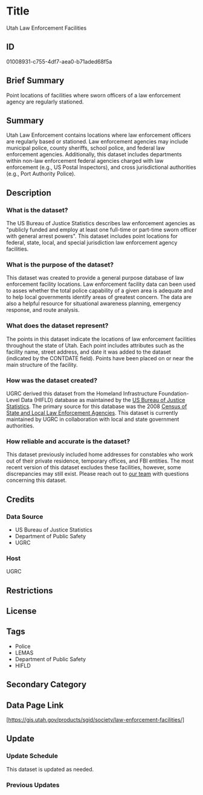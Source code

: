 # Title

Utah Law Enforcement Facilities

## ID

01008931-c755-4df7-aea0-b71aded68f5a

## Brief Summary

Point locations of facilities where sworn officers of a law enforcement agency are regularly stationed.

## Summary

Utah Law Enforcement contains locations where law enforcement officers are regularly based or stationed. Law enforcement agencies may include municipal police, county sheriffs, school police, and federal law enforcement agencies. Additionally, this dataset includes departments within non-law enforcement federal agencies charged with law enforcement (e.g., US Postal Inspectors), and cross jurisdictional authorities (e.g., Port Authority Police).

## Description

### What is the dataset?

The US Bureau of Justice Statistics describes law enforcement agencies as "publicly funded and employ at least one full-time or part-time sworn officer with general arrest powers". This dataset includes point locations for federal, state, local, and special jurisdiction law enforcement agency facilities.

### What is the purpose of the dataset?

This dataset was created to provide a general purpose database of law enforcement facility locations. Law enforcement facility data can been used to asses whether the total police capability of a given area is adequate and to help local governments identify areas of greatest concern. The data are also a helpful resource for situational awareness planning, emergency response, and route analysis.

### What does the dataset represent?

The points in this dataset indicate the locations of law enforcement facilities throughout the state of Utah. Each point includes attributes such as the facility name, street address, and date it was added to the dataset (indicated by the CONTDATE field). Points have been placed on or near the main structure of the facility.

### How was the dataset created?

UGRC derived this dataset from the Homeland Infrastructure Foundation-Level Data (HIFLD) database as maintained by the [US Bureau of Justice Statistics](https://bjs.ojp.gov/). The primary source for this database was the 2008 [Census of State and Local Law Enforcement Agencies](https://bjs.ojp.gov/library/publications/census-state-and-local-law-enforcement-agencies-2008). This dataset is currently maintained by UGRC in collaboration with local and state government authorities.

### How reliable and accurate is the dataset?

This dataset previously included home addresses for constables who work out of their private residence, temporary offices, and FBI entities. The most recent version of this dataset excludes these facilities, however, some discrepancies may still exist. Please reach out to [our team](https://gis.utah.gov/contact/) with questions concerning this dataset.

## Credits

### Data Source

- US Bureau of Justice Statistics
- Department of Public Safety
- UGRC

### Host

UGRC

## Restrictions

## License

## Tags

- Police
- LEMAS
- Department of Public Safety
- HIFLD

## Secondary Category

## Data Page Link

[https://gis.utah.gov/products/sgid/society/law-enforcement-facilities/]

## Update

### Update Schedule

This dataset is updated as needed.

### Previous Updates
